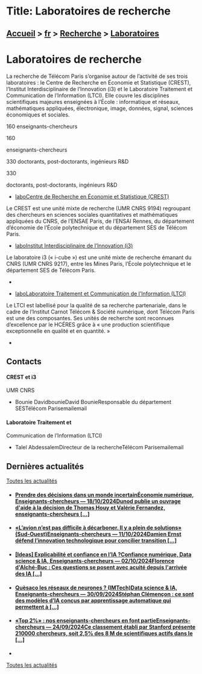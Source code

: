 # Title: Laboratoires de recherche

## [Accueil](https://www.telecom-paris.fr "https://www.telecom-paris.fr") > [fr](https://www.telecom-paris.fr/fr "fr") > [Recherche](https://www.telecom-paris.fr/fr/recherche "Recherche") > [Laboratoires](https://www.telecom-paris.fr/fr/recherche/labos)

[](https://www.telecom-paris.fr/fr/accueil)

# Laboratoires de recherche

La recherche de Télécom Paris s’organise autour de l’activité de ses trois
laboratoires : le Centre de Recherche en Économie et Statistique (CREST),
l’Institut Interdisciplinaire de l’Innovation (i3) et le Laboratoire
Traitement et Communication de l’Information (LTCI). Elle couvre les
disciplines scientifiques majeures enseignées à l’École : informatique et
réseaux, mathématiques appliquées, électronique, image, données, signal,
sciences économiques et sociales.

160 enseignants-chercheurs

160

enseignants-chercheurs

330 doctorants, post-doctorants, ingénieurs R&D

330

doctorants, post-doctorants, ingénieurs R&D

  * [laboCentre de Recherche en Économie et Statistique (CREST)](https://www.ensae.fr/recherche/centre-de-recherche-en-economie-et-statistique-crest "Laboratoire Centre de Recherche en Économie et Statistique \(CREST\)")

Le CREST est une unité mixte de recherche (UMR CNRS 9194) regroupant des
chercheurs en sciences sociales quantitatives et mathématiques appliquées du
CNRS, de l’ENSAE Paris, de l’ENSAI Rennes, du département d’économie de
l’École polytechnique et du département SES de Télécom Paris.

  * [laboInstitut Interdisciplinaire de l’Innovation (i3)](https://www.telecom-paris.fr/fr/recherche/labos/i3 "Laboratoire Institut Interdisciplinaire de l’Innovation \(i3\)")

Le laboratoire i3 (« i-cube ») est une unité mixte de recherche émanant du
CNRS (UMR CNRS 9217), entre les Mines Paris, l’École polytechnique et le
département SES de Télécom Paris.

  * [ ](http://www.cnrs.fr)

  * [laboLaboratoire Traitement et Communication de l’Information (LTCI)](https://www.telecom-paris.fr/fr/recherche/labos/traitement-information-ltci "Laboratoire Laboratoire Traitement et Communication de l’Information \(LTCI\)")

Le LTCI est labellisé pour la qualité de sa recherche partenariale, dans le
cadre de l’Institut Carnot Télécom & Société numérique, dont Télécom Paris est
une des composantes. Ses unités de recherche sont reconnues d’excellence par
le HCÉRES grâce à « une production scientifique exceptionnelle en qualité et
en quantité. »

  * [ ](https://www.carnot-tsn.fr "Institut Carnot")

## Contacts

#### CREST et i3  
UMR CNRS  

  * Bounie DavidbounieDavid BounieResponsable du département SESTélécom Parisemailemail

#### Laboratoire Traitement et  
Communication de l’Information (LTCI)

  * Talel AbdessalemDirecteur de la rechercheTélécom Parisemailemail

## Dernières actualités

[Toutes les actualités](https://www.telecom-paris.fr/news/newsroom "Toutes les
actualités")

  * #### [Prendre des décisions dans un monde incertainÉconomie numérique, Enseignants-chercheurs — 18/10/2024Dunod publie un ouvrage d'aide à la décision de Thomas Houy et Valérie Fernandez, enseignants-chercheurs [...]](https://www.telecom-paris.fr/decisions-incertain-livre-fernandez-houy-dunod "Prendre des décisions dans un monde incertain")
  * #### [«L’avion n’est pas difficile à décarboner. Il y a plein de solutions» (Sud-Ouest)Enseignants-chercheurs — 11/10/2024Damien Ernst défend l’innovation technologique pour concilier transition [...]](https://www.telecom-paris.fr/aeronautique-decarbonee-solutions-sud-ouest "«L’avion n’est pas difficile à décarboner. Il y a plein de solutions» \(Sud-Ouest\)")
  * #### [[Ideas] Explicabilité et confiance en l’IA ?Confiance numérique, Data science & IA, Enseignants-chercheurs — 02/10/2024Florence d'Alché-Buc : Ces questions se posent avec acuité depuis l'arrivée des IA [...]](https://www.telecom-paris.fr/fr/ideas/explicabilite-confiance-intelligence-artificielle "\[Ideas\] Explicabilité et confiance en l’IA ?")
  * #### [Quèsaco les réseaux de neurones ? (IMTech)Data science & IA, Enseignants-chercheurs — 30/09/2024Stéphan Clémençon : ce sont des modèles d’IA conçus par apprentissage automatique qui permettent à [...]](https://www.telecom-paris.fr/reseaux-neurones-imtech "Quèsaco les réseaux de neurones ? \(IMTech\)")
  * #### [«Top 2%» : nos enseignants-chercheurs en font partieEnseignants-chercheurs — 24/09/2024Ce classement établi par Stanford présente 210000 chercheurs, soit 2,5% des 8 M de scientifiques actifs dans le [...]](https://www.telecom-paris.fr/top-2p100-nos-enseignants-chercheurs "«Top 2%» : nos enseignants-chercheurs en font partie")
  * 

[Toutes les actualités](https://www.telecom-paris.fr/news/newsroom "Toutes les
actualités")

